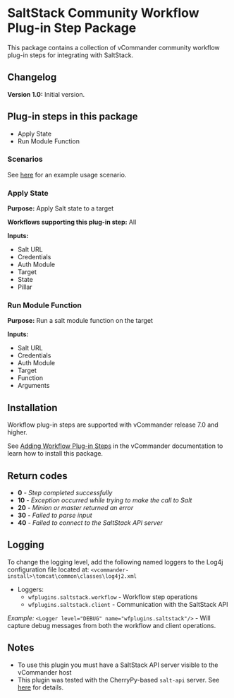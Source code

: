 # SaltStack Community Workflow Plug-in Step Package

This package contains a collection of vCommander community workflow plug-in steps for integrating with SaltStack.

## Changelog

**Version 1.0:** Initial version.

## Plug-in steps in this package
+ Apply State
+ Run Module Function

### Scenarios
See [here](https://github.com/Embotics/Scenarios/tree/master/Apply-SaltStack-State) for an example usage scenario.

### Apply State
**Purpose:** Apply Salt state to a target

**Workflows supporting this plug-in step:** All

**Inputs:**
* Salt URL
* Credentials
* Auth Module
* Target
* State
* Pillar

### Run Module Function
**Purpose:** Run a salt module function on the target

**Inputs:** 
* Salt URL
* Credentials
* Auth Module
* Target
* Function
* Arguments


## Installation

Workflow plug-in steps are supported with vCommander release 7.0 and higher. 

See [Adding Workflow Plug-in Steps](http://docs.embotics.com/vCommander/Adding-Plug-In-WF-Steps.htm) in the vCommander documentation to learn how to install this package. 

## Return codes
+ **0** - *Step completed successfully*
+ **10** - *Exception occurred while trying to make the call to Salt*
+ **20** - *Minion or master returned an error*
+ **30** - *Failed to parse input*
+ **40** - *Failed to connect to the SaltStack API server*

## Logging
To change the logging level, add the following named loggers to the Log4j configuration file located at: `<vcommander-install>\tomcat\common\classes\log4j2.xml`


+ Loggers:
  + `wfplugins.saltstack.workflow` - Workflow step operations
  + `wfplugins.saltstack.client` - Communication with the SaltStack API

*Example:* `<Logger level="DEBUG" name="wfplugins.saltstack"/>` - Will capture debug messages from both the workflow and client operations.

## Notes
* To use this plugin you must have a SaltStack API server visible to the vCommander host
* This plugin was tested with the CherryPy-based `salt-api` server. See [here](https://docs.saltstack.com/en/latest/ref/netapi/all/salt.netapi.rest_cherrypy.html) for details.
